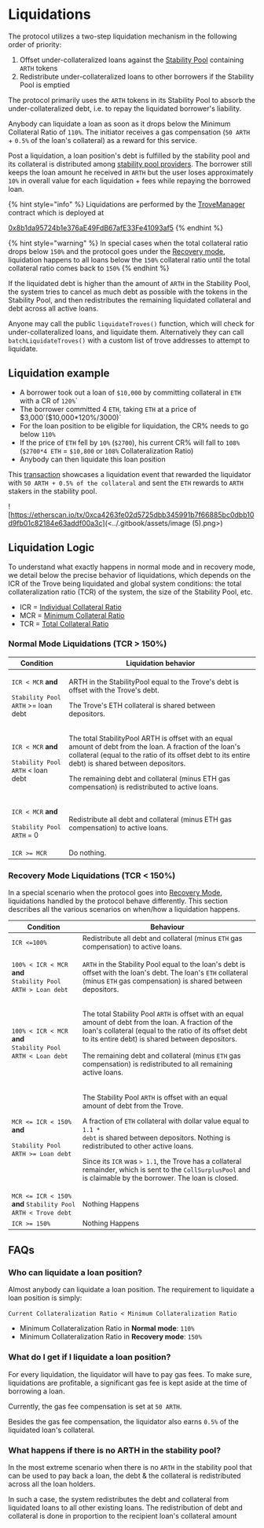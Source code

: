 # Liquidations

The protocol utilizes a two-step liquidation mechanism in the following order of priority:

1. Offset under-collateralized loans against the [Stability Pool](stability-pool.md) containing `ARTH` tokens
2. Redistribute under-collateralized loans to other borrowers if the Stability Pool is emptied

The protocol primarily uses the `ARTH` tokens in its Stability Pool to absorb the under-collateralized debt, i.e. to repay the liquidated borrower's liability.

Anybody can liquidate a loan as soon as it drops below the Minimum Collateral Ratio of `110%`. The initiator receives a gas compensation (`50 ARTH` + `0.5%` of the loan's collateral) as a reward for this service.

Post a liquidation, a loan position's debt is fulfilled by the stability pool and its collateral is distributed among [stability pool providers](stability-pool.md). The borrower still keeps the loan amount he received in `ARTH` but the user loses approximately `10%` in overall value for each liquidation + fees while repaying the borrowed loan.

{% hint style="info" %}
Liquidations are performed by the [TroveManager](https://github.com/MahaDAO/arth-core/blob/main/packages/contracts/contracts/TroveManager.sol) contract which is deployed at&#x20;

[0x8b1da95724b1e376aE49FdB67afE33Fe41093af5](https://etherscan.io/address/0x8b1da95724b1e376aE49FdB67afE33Fe41093af5#code)
{% endhint %}

{% hint style="warning" %}
In special cases when the total collateral ratio drops below `150%` and the protocol goes under the [Recovery mode](recovery-mode.md), liquidation happens to all loans below the `150%` collateral ratio until the total collateral ratio comes back to `150%`
{% endhint %}

If the liquidated debt is higher than the amount of `ARTH` in the Stability Pool, the system tries to cancel as much debt as possible with the tokens in the Stability Pool, and then redistributes the remaining liquidated collateral and debt across all active loans.

Anyone may call the public `liquidateTroves()` function, which will check for under-collateralized loans, and liquidate them. Alternatively they can call `batchLiquidateTroves()` with a custom list of trove addresses to attempt to liquidate.

## **Liquidation example**&#x20;

* A borrower took out a loan of `$10,000` by committing collateral in `ETH` with a CR of `120%`\`
* The borrower committed 4 `ETH`, taking `ETH` at a price of $3,000`($10,000*120%/3000)`
* For the loan position to be eligible for liquidation, the CR% needs to go below `110%`
* If the price of `ETH` fell by `10%` (`$2700`), his current CR% will fall to `108%` (`$2700*4 ETH` = `$10,800` or `108%` Collateralization Ratio)
* Anybody can then liquidate this loan position

This [transaction](https://etherscan.io/tx/0xca4263fe02d5725dbb345991b7f66885bc0dbb10d9fb01c82184e63addf00a3c) showcases a liquidation event that rewarded the liquidator with `50 ARTH + 0.5% of the collateral` and sent the `ETH` rewards to `ARTH` stakers in the stability pool.

![https://etherscan.io/tx/0xca4263fe02d5725dbb345991b7f66885bc0dbb10d9fb01c82184e63addf00a3c](<../.gitbook/assets/image (5).png>)

## Liquidation Logic

To understand what exactly happens in normal mode and in recovery mode, we detail below the precise behavior of liquidations, which depends on the ICR of the Trove being liquidated and global system conditions: the total collateralization ratio (TCR) of the system, the size of the Stability Pool, etc.

* ICR = [Individual Collateral Ratio](borrowing-arth.md#individual-collateral-ratio-icr)
* MCR = [Minimum Collateral Ratio ](borrowing-arth.md#minimum-collateralization-ratio-mcr)
* TCR = [Total Collateral Ratio ](borrowing-arth.md#total-collateral-ratio-tcr)

### Normal Mode Liquidations (TCR > 150%)

| Condition                                                                                                        | Liquidation behavior                                                                                                                                                                                                                                                                                                                  |
| ---------------------------------------------------------------------------------------------------------------- | ------------------------------------------------------------------------------------------------------------------------------------------------------------------------------------------------------------------------------------------------------------------------------------------------------------------------------------- |
| <p><code>ICR &#x3C; MCR</code> <strong>and</strong> </p><p><code>Stability Pool ARTH</code> >= loan debt</p>     | <p>ARTH in the StabilityPool equal to the Trove's debt is offset with the Trove's debt. </p><p></p><p>The Trove's ETH collateral is shared between depositors.</p>                                                                                                                                                                    |
| <p><code>ICR &#x3C; MCR</code> <strong>and</strong> </p><p><code>Stability Pool ARTH</code> &#x3C; loan debt</p> | <p>The total StabilityPool ARTH is offset with an equal amount of debt from the loan. A fraction of the loan's collateral (equal to the ratio of its offset debt to its entire debt) is shared between depositors. </p><p></p><p>The remaining debt and collateral (minus ETH gas compensation) is redistributed to active loans.</p> |
| <p><code>ICR &#x3C; MCR</code> <strong>and</strong> </p><p><code>Stability Pool ARTH</code> = 0</p>              | Redistribute all debt and collateral (minus ETH gas compensation) to active loans.                                                                                                                                                                                                                                                    |
| `ICR >= MCR`                                                                                                     | Do nothing.                                                                                                                                                                                                                                                                                                                           |

### Recovery Mode Liquidations (TCR < 150%)

In a special scenario when the protocol goes into [Recovery Mode](recovery-mode.md), liquidations handled by the protocol behave differently. This section describes all the various scenarios on when/how a liquidation happens.

| Condition                                                                                                                 | Behaviour                                                                                                                                                                                                                                                                                                                                                                                                                                                                                                  |
| ------------------------------------------------------------------------------------------------------------------------- | ---------------------------------------------------------------------------------------------------------------------------------------------------------------------------------------------------------------------------------------------------------------------------------------------------------------------------------------------------------------------------------------------------------------------------------------------------------------------------------------------------------- |
| `ICR <=100%`                                                                                                              | Redistribute all debt and collateral (minus `ETH` gas compensation) to active loans.                                                                                                                                                                                                                                                                                                                                                                                                                       |
| <p><code>100% &#x3C; ICR &#x3C; MCR</code> <strong>and</strong> <br><code>Stability Pool ARTH > Loan debt</code></p>      | `ARTH` in the Stability Pool equal to the loan's debt is offset with the loan's debt. The loan's `ETH` collateral (minus `ETH` gas compensation) is shared between depositors.                                                                                                                                                                                                                                                                                                                             |
| <p><code>100% &#x3C; ICR &#x3C; MCR</code> <strong>and</strong> <br><code>Stability Pool ARTH &#x3C; Loan debt</code></p> | <p>The total Stability Pool <code>ARTH</code> is offset with an equal amount of debt from the loan. A fraction of the loan's collateral (equal to the ratio of its offset debt to its entire debt) is shared between depositors. <br><br>The remaining debt and collateral (minus <code>ETH</code> gas compensation) is redistributed to all remaining active loans.</p>                                                                                                                                   |
| <p><code>MCR &#x3C;= ICR &#x3C; 150%</code> <strong>and</strong> </p><p><code>Stability Pool ARTH >= Loan debt</code></p> | <p>The Stability Pool <code>ARTH</code> is offset with an equal amount of debt from the Trove. </p><p></p><p>A fraction of <code>ETH</code> collateral with dollar value equal to <code>1.1 * debt</code> is shared between depositors. Nothing is redistributed to other active loans. </p><p></p><p>Since its <code>ICR</code> was <code>> 1.1</code>, the Trove has a collateral remainder, which is sent to the <code>CollSurplusPool</code> and is claimable by the borrower. The loan is closed.</p> |
| `MCR <= ICR < 150%` **and** `Stability Pool ARTH < Trove debt`                                                            | Nothing Happens                                                                                                                                                                                                                                                                                                                                                                                                                                                                                            |
| `ICR >= 150%`                                                                                                             | Nothing Happens                                                                                                                                                                                                                                                                                                                                                                                                                                                                                            |

## **FAQs**

### Who can liquidate a loan position?&#x20;

Almost anybody can liquidate a loan position. The requirement to liquidate a loan position is simply:&#x20;

`Current Collateralization Ratio < Minimum Collateralization Ratio`&#x20;

* Minimum Collateralization Ratio in **Normal mode**: `110%`
* Minimum Collateralization Ratio in **Recovery mode**: `150%`

### What do I get if I liquidate a loan position?

For every liquidation, the liquidator will have to pay gas fees. To make sure, liquidations are profitable, a significant gas fee is kept aside at the time of borrowing a loan.&#x20;

Currently, the gas fee compensation is set at `50 ARTH`.

Besides the gas fee compensation, the liquidator also earns `0.5%` of the liquidated loan's collateral.

### What happens if there is no ARTH in the stability pool?

In the most extreme scenario when there is no `ARTH` in the stability pool that can be used to pay back a loan, the debt & the collateral is redistributed across all the loan holders.&#x20;

In such a case, the system redistributes the debt and collateral from liquidated loans to all other existing loans. The redistribution of debt and collateral is done in proportion to the recipient loan's collateral amount

